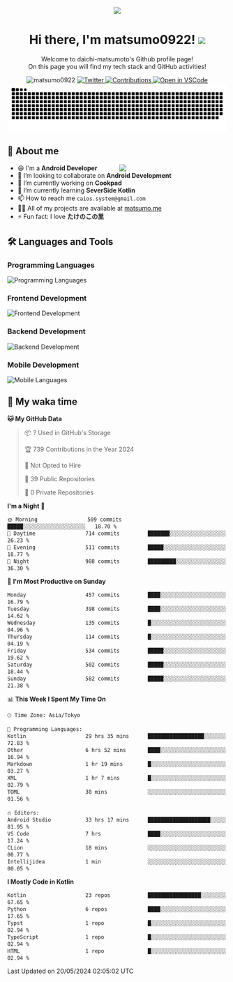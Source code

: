 <p align="center"><img src="https://capsule-render.vercel.app/api?type=waving&color=gradient&height=300&section=header&text=Hi%20I%27m%20matsumo&fontSize=90&animation=fadeIn&fontAlignY=38&desc=Welcome%20to%20daichi-matsumoto%27s%20GitHub%20profile%20&descAlignY=55&descAlign=62"></p>

<h1 align="center">Hi there, I'm matsumo0922! <img src="https://media.giphy.com/media/hvRJCLFzcasrR4ia7z/giphy.gif" width="32"></h1>

<p align="center">
Welcome to daichi-matsumoto's Github profile page!<br>
On this page you will find my tech stack and GitHub activities!
</p>

<div align="center">
  <img src="https://komarev.com/ghpvc/?username=matsumo0922&label=Profile%20views&color=ac3726&style=flat" alt="matsumo0922" />
  <a href="https://twitter.com/matsumo0922">
    <img src="https://badgen.net/badge/twitter/@matsumo0922?icon=twitter" alt="Twitter" />
  </a>
  <a href="https://qiita.com/matsumo0922">
    <img src="https://badgen.org/img/qiita/matsumo0922/contributions?style=flat" alt="Contributions" />
  </a>
  <a href="https://open.vscode.dev/matsumo0922/matsumo0922">
    <img alt="Open in VSCode" src="https://img.shields.io/static/v1?logo=visualstudiocode&label=&message=Open%20in%20Visual%20Studio%20Code&labelColor=2c2c32&color=007acc&logoColor=007acc" />
  </a>
</div>

<picture>
  <source media="(prefers-color-scheme: dark)" srcset="./resources/github-contribution-grid-snake-dark.svg" />
  <source media="(prefers-color-scheme: light)" srcset="./resources/github-contribution-grid-snake-light.svg" />
  <img alt="github-snake" src="./resources/github-contribution-grid-snake-light.svg" />
</picture>

## 📝 About me

<picture>
  <source media="(prefers-color-scheme: dark)" srcset="https://github-readme-stats.vercel.app/api?username=matsumo0922&show_icons=true&locale=en&theme=dark" />
  <source media="(prefers-color-scheme: light)" srcset="https://github-readme-stats.vercel.app/api?username=matsumo0922&show_icons=true&locale=en&theme=default" />
  <img align="right" width="49%" src="https://github-readme-stats.vercel.app/api?username=matsumo0922&show_icons=true&locale=en&theme=default" />
</picture>

- 😄 I'm a **Android Developer**
- 👯 I’m looking to collaborate on **Android Development**
- 🔭 I’m currently working on **Cookpad**
- 🌱 I’m currently learning **SeverSide Kotlin**
- 📫 How to reach me `caios.system@gmail.com`
- 👨‍💻 All of my projects are available at [matsumo.me](matsumo.me)
- ⚡ Fun fact: I love **たけのこの里**

## 🛠️ Languages and Tools

### Programming Languages
![Programming Languages](https://skillicons.dev/icons?i=kotlin,java,c,cpp,ruby,py,md)

### Frontend Development
![Frontend Development](https://skillicons.dev/icons?i=kotlin,next,react,html,css)

### Backend Development
![Backend Development](https://skillicons.dev/icons?i=kotlin,graphql,rails,redis,nodejs)

### Mobile Development
![Mobile Languages](https://skillicons.dev/icons?i=kotlin,ktor)

## 📌 My waka time
<!--START_SECTION:waka-->
**🐱 My GitHub Data** 

> 📦 ? Used in GitHub's Storage 
 > 
> 🏆 739 Contributions in the Year 2024
 > 
> 🚫 Not Opted to Hire
 > 
> 📜 39 Public Repositories 
 > 
> 🔑 0 Private Repositories 
 > 
**I'm a Night 🦉** 

```text
🌞 Morning                509 commits         █████░░░░░░░░░░░░░░░░░░░░   18.70 % 
🌆 Daytime                714 commits         ███████░░░░░░░░░░░░░░░░░░   26.23 % 
🌃 Evening                511 commits         █████░░░░░░░░░░░░░░░░░░░░   18.77 % 
🌙 Night                  988 commits         █████████░░░░░░░░░░░░░░░░   36.30 % 
```
📅 **I'm Most Productive on Sunday** 

```text
Monday                   457 commits         ████░░░░░░░░░░░░░░░░░░░░░   16.79 % 
Tuesday                  398 commits         ████░░░░░░░░░░░░░░░░░░░░░   14.62 % 
Wednesday                135 commits         █░░░░░░░░░░░░░░░░░░░░░░░░   04.96 % 
Thursday                 114 commits         █░░░░░░░░░░░░░░░░░░░░░░░░   04.19 % 
Friday                   534 commits         █████░░░░░░░░░░░░░░░░░░░░   19.62 % 
Saturday                 502 commits         █████░░░░░░░░░░░░░░░░░░░░   18.44 % 
Sunday                   582 commits         █████░░░░░░░░░░░░░░░░░░░░   21.38 % 
```


📊 **This Week I Spent My Time On** 

```text
🕑︎ Time Zone: Asia/Tokyo

💬 Programming Languages: 
Kotlin                   29 hrs 35 mins      ██████████████████░░░░░░░   72.83 % 
Other                    6 hrs 52 mins       ████░░░░░░░░░░░░░░░░░░░░░   16.94 % 
Markdown                 1 hr 19 mins        █░░░░░░░░░░░░░░░░░░░░░░░░   03.27 % 
XML                      1 hr 7 mins         █░░░░░░░░░░░░░░░░░░░░░░░░   02.79 % 
TOML                     38 mins             ░░░░░░░░░░░░░░░░░░░░░░░░░   01.56 % 

🔥 Editors: 
Android Studio           33 hrs 17 mins      ████████████████████░░░░░   81.95 % 
VS Code                  7 hrs               ████░░░░░░░░░░░░░░░░░░░░░   17.24 % 
CLion                    18 mins             ░░░░░░░░░░░░░░░░░░░░░░░░░   00.77 % 
Intellijidea             1 min               ░░░░░░░░░░░░░░░░░░░░░░░░░   00.05 % 
```

**I Mostly Code in Kotlin** 

```text
Kotlin                   23 repos            █████████████████░░░░░░░░   67.65 % 
Python                   6 repos             ████░░░░░░░░░░░░░░░░░░░░░   17.65 % 
Typst                    1 repo              █░░░░░░░░░░░░░░░░░░░░░░░░   02.94 % 
TypeScript               1 repo              █░░░░░░░░░░░░░░░░░░░░░░░░   02.94 % 
HTML                     1 repo              █░░░░░░░░░░░░░░░░░░░░░░░░   02.94 % 
```




 Last Updated on 20/05/2024 02:05:02 UTC
<!--END_SECTION:waka-->
